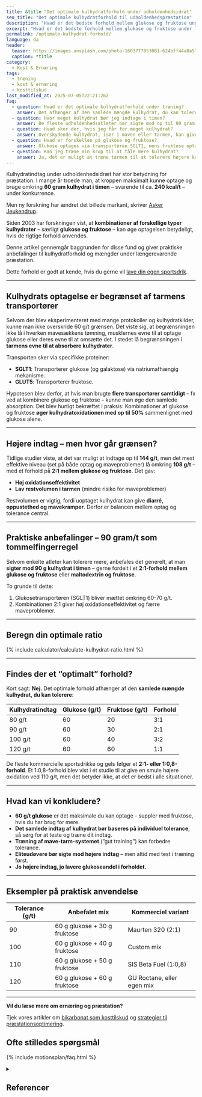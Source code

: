 ```yaml
---
title: &title "Det optimale kulhydratforhold under udholdenhedsidræt"
seo_title: "Det optimale kulhydratforhold til udholdenhedspræstation"
description: "Hvad er det bedste forhold mellem glukose og fruktose under langvarig træning? Få evidensbaserede anbefalinger og praktiske råd til din ernæringsstrategi."
excerpt: "Hvad er det bedste forhold mellem glukose og fruktose under langvarig træning? Få evidensbaserede anbefalinger og praktiske råd til din ernæringsstrategi."
permalink: /optimale-kulhydrat-forhold/
language: da
header:
  teaser: https://images.unsplash.com/photo-1603777953081-624bff44a0a5?ixlib=rb-4.1.0&ixid=M3wxMjA3fDB8MHxwaG90by1wYWdlfHx8fGVufDB8fHx8fA%3D%3D&auto=format&fit=crop&h=300&w=400&q=10
  caption: *title
category:
  - Kost & Ernæring
tags:
  - træning
  - kost & ernæring
  - kosttilskud
last_modified_at: 2025-07-05T22:21:26Z
faq:
  - question: Hvad er det optimale kulhydratforhold under træning?
    answer: Det afhænger af den samlede mængde kulhydrat, du kan tolerere. Ved 90 gram i timen anbefales et 2:1-forhold mellem glukose og fruktose.
  - question: Hvor meget kulhydrat bør jeg indtage i timen?
    answer: De fleste udholdenhedsatleter bør sigte mod op til 90 gram kulhydrat i timen. Højere indtag kræver tilvænning og bør testes i træning.
  - question: Hvad sker der, hvis jeg får for meget kulhydrat?
    answer: Overskydende kulhydrat, især i maven eller tarmen, kan give ubehag som kramper, oppustethed eller diarré. Det er vigtigt at finde et tolereret niveau.
  - question: Hvad er forskellen på glukose og fruktose?
    answer: Glukose optages via transportøren SGLT1, mens fruktose optages via GLUT5. Ved at kombinere dem øges den samlede optagelse i tarmen.
  - question: Kan jeg træne min krop til at tåle mere kulhydrat?
    answer: Ja, det er muligt at træne tarmen til at tolerere højere kulhydratindtag. Dette kaldes "gut training" og bør gøres gradvist i træning.
---
```


Kulhydratindtag under udholdenhedsidræt har stor betydning for præstation. I mange år troede man, at kroppen maksimalt kunne optage og bruge omkring **60 gram kulhydrat i timen** – svarende til ca. **240 kcal/t** – under konkurrence.

Men ny forskning har ændret det billede markant, skriver [Asker Jeukendrup](https://www.mysportscience.com/post/the-optimal-ratio-of-carbohydrates).

Siden 2003 har forskningen vist, at **kombinationer af forskellige typer kulhydrater** – særligt **glukose og fruktose** – kan øge optagelsen betydeligt, hvis de rigtige forhold anvendes.

Denne artikel gennemgår baggrunden for disse fund og giver praktiske anbefalinger til kulhydratforhold og mængder under længerevarende præstation.

Dette forhold er godt at kende, hvis du gerne vil [lave din egen sportsdrik](/sportsdrik/).

---

## Kulhydrats optagelse er begrænset af tarmens transportører

Selvom der blev eksperimenteret med mange protokoller og kulhydratkilder, kunne man ikke overskride 60 g/t grænsen. Det viste sig, at begrænsningen ikke lå i hverken mavesækkens tømning, musklernes evne til at optage glukose eller deres evne til at omsætte det. I stedet lå begrænsningen i **tarmens evne til at absorbere kulhydrater**.

Transporten sker via specifikke proteiner:

- **SGLT1**: Transporterer glukose (og galaktose) via natriumafhængig mekanisme.
- **GLUT5**: Transporterer fruktose.

Hypotesen blev derfor, at hvis man brugte **flere transportører samtidigt** – fx ved at kombinere glukose og fruktose – kunne man øge den samlede absorption. Det blev hurtigt bekræftet i praksis: Kombinationer af glukose og fruktose **øger kulhydratoxidationen med op til 50%** sammenlignet med glukose alene.

---

## Højere indtag – men hvor går grænsen?

Tidlige studier viste, at det var muligt at indtage op til **144 g/t**, men det mest effektive niveau (set på både optag og maveproblemer) lå omkring **108 g/t** – med et forhold på **2:1 mellem glukose og fruktose**. Det gav:

- **Høj oxidationseffektivitet**
- **Lav restvolumen i tarmen** (mindre risiko for maveproblemer)

Restvolumen er vigtig, fordi uoptaget kulhydrat kan give **diarré, oppustethed og mavekramper**. Derfor er balancen mellem optag og tolerance central.

---

## Praktiske anbefalinger – 90 gram/t som tommelfingerregel

Selvom enkelte atleter kan tolerere mere, anbefales det generelt, at man **sigter mod 90 g kulhydrat i timen** – gerne fordelt i et **2:1-forhold mellem glukose og fruktose** eller **maltodextrin og fruktose**.

To grunde til dette:

1. Glukosetransportøren (SGLT1) bliver mættet omkring 60-70 g/t.
2. Kombinationen 2:1 giver høj oxidationseffektivitet og færre maveproblemer.

---

## Beregn din optimale ratio

{% include calculator/calculate-kulhydrat-ratio.html %}

---

## Findes der et “optimalt” forhold?

Kort sagt: **Nej.** Det optimale forhold afhænger af den **samlede mængde kulhydrat, du kan tolerere**:

| Kulhydratindtag | Glukose (g/t) | Fruktose (g/t) | Forhold |
|-----------------|---------------|----------------|---------|
| 80 g/t          | 60            | 20             | 3:1     |
| 90 g/t          | 60            | 30             | 2:1     |
| 100 g/t         | 60            | 40             | 3:2     |
| 120 g/t         | 60            | 60             | 1:1     |

De fleste kommercielle sportsdrikke og gels følger et **2:1- eller 1:0,8-forhold**. Et 1:0,8-forhold blev vist i ét studie til at give en smule højere oxidation ved 110 g/t, men det betyder ikke, at det er bedst i alle situationer.

---

## Hvad kan vi konkludere?

- **60 g/t glukose** er det maksimale du kan optage - suppler med fruktose, hvis du har brug for mere.
- **Det samlede indtag af kulhydrat bør baseres på individuel tolerance**, så sørg for at teste og træne dit indtag.
- **Træning af mave-tarm-systemet** (”gut training”) kan forbedre tolerance.
- **Eliteudøvere bør sigte mod højere indtag** – men altid med test i træning først.
- **Jo højere indtag, jo lavere glukoseandel i forholdet.**

---

## Eksempler på praktisk anvendelse

| Tolerance (g/t) | Anbefalet mix                        | Kommerciel variant         |
|-----------------|--------------------------------------|-----------------------------|
| 90              | 60 g glukose + 30 g fruktose         | Maurten 320 (2:1)           |
| 100             | 60 g glukose + 40 g fruktose         | Custom mix                  |
| 110             | 60 g glukose + 50 g fruktose         | SIS Beta Fuel (1:0,8)       |
| 120             | 60 g glukose + 60 g fruktose         | GU Roctane, eller egen mix  |

---

**Vil du læse mere om ernæring og præstation?**

Tjek vores artikler om [bikarbonat som kosttilskud](/bikarbonat-kosttilskud) og [strategier til præstationsoptimering](/strategier-praestationsoptimering/).

## Ofte stilledes spørgsmål

{% include motionsplan/faq.html %}

<details markdown="1" class="references">
  <summary><h2 id="references">Referencer</h2></summary>

- Jeukendrup, A.E. (2023). *The optimal ratio of carbohydrates*. https://www.mysportscience.com  
- Jeukendrup, A., & Jentjens, R. (2000). *Oxidation of carbohydrate feedings during prolonged exercise: current thoughts, guidelines and directions for future research*. *Sports Medicine*, 29(6), 407-424.  
- Rowlands, D.S. et al. (2015). *Hydration and carbohydrate availability: individualizing strategies for performance*. *International Journal of Sport Nutrition and Exercise Metabolism*, 25(5), 507–517.  
- Smith, J.W., et al. (2013). *Optimal carbohydrate intake during endurance exercise: is there a sweet spot?* *International Journal of Sports Physiology and Performance*, 8(5), 516–524.  

</details>